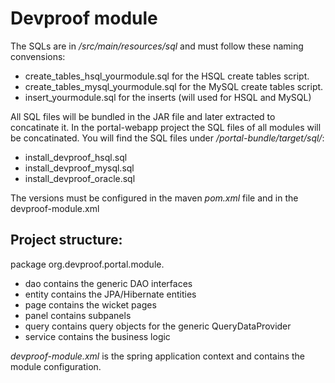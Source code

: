 Devproof module
===============

The SQLs are in */src/main/resources/sql* and must follow these naming convensions:

* create_tables_hsql_yourmodule.sql for the HSQL create tables script.
* create_tables_mysql_yourmodule.sql for the MySQL create tables script.
* insert_yourmodule.sql for the inserts (will used for HSQL and MySQL)

All SQL files will be bundled in the JAR file and later extracted to concatinate it. 
In the portal-webapp project the SQL files of all modules will be concatinated.
You will find the SQL files under */portal-bundle/target/sql/*:

* install_devproof_hsql.sql
* install_devproof_mysql.sql
* install_devproof_oracle.sql

The versions must be configured in the maven *pom.xml* file and in the devproof-module.xml

Project structure:
-------------------------

package org.devproof.portal.module.<yourmodule>

* dao contains the generic DAO interfaces
* entity contains the JPA/Hibernate entities
* page contains the wicket pages
* panel contains subpanels
* query contains query objects for the generic QueryDataProvider
* service contains the business logic

*devproof-module.xml* is the spring application context 
and contains the module configuration.